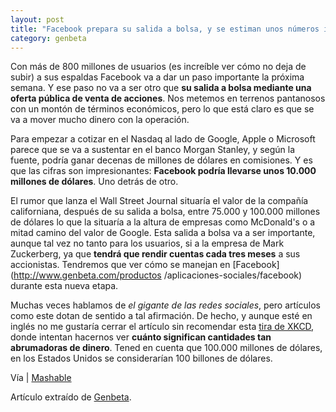 ```yaml
---
layout: post
title: "Facebook prepara su salida a bolsa, y se estiman unos números impresionantes"
category: genbeta
---
```




Con más de 800 millones de usuarios (es increíble ver cómo no deja de subir) a
sus espaldas Facebook va a dar un paso importante la próxima semana. Y ese
paso no va a ser otro que **su salida a bolsa mediante una oferta pública de
venta de acciones**. Nos metemos en terrenos pantanosos con un montón de
términos económicos, pero lo que está claro es que se va a mover mucho dinero
con la operación.

Para empezar a cotizar en el Nasdaq al lado de Google, Apple o Microsoft
parece que se va a sustentar en el banco Morgan Stanley, y según la fuente,
podría ganar decenas de millones de dólares en comisiones. Y es que las cifras
son impresionantes: **Facebook podría llevarse unos 10.000 millones de
dólares**. Uno detrás de otro.  
  
El rumor que lanza el Wall Street Journal situaría el valor de la compañía
californiana, después de su salida a bolsa, entre 75.000 y 100.000 millones de
dólares lo que la situaría a la altura de empresas como McDonald's o a mitad
camino del valor de Google. Esta salida a bolsa va a ser importante, aunque
tal vez no tanto para los usuarios, si a la empresa de Mark Zuckerberg, ya que
**tendrá que rendir cuentas cada tres meses** a sus accionistas. Tendremos que
ver cómo se manejan en [Facebook](http://www.genbeta.com/productos
/aplicaciones-sociales/facebook) durante esta nueva etapa.

Muchas veces hablamos de _el gigante de las redes sociales_, pero artículos
como este dotan de sentido a tal afirmación. De hecho, y aunque esté en inglés
no me gustaría cerrar el artículo sin recomendar esta [tira de
XKCD](http://xkcd.com/980/), donde intentan hacernos ver **cuánto significan
cantidades tan abrumadoras de dinero**. Tened en cuenta que 100.000 millones
de dólares, en los Estados Unidos se considerarían 100 billones de dólares.

Vía | [Mashable](http://mashable.com/2012/01/27/facebook-ipo/)

Artículo extraído de [Genbeta](http://www.genbeta.com).
